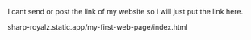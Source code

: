  I cant send or post the link of my website so i will just put the link here.

 sharp-royalz.static.app/my-first-web-page/index.html
